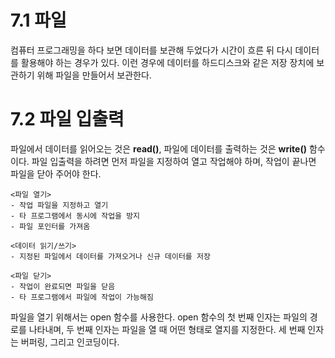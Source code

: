 # 7.1 파일
컴퓨터 프로그래밍을 하다 보면 데이터를 보관해 두었다가 시간이 흐른 뒤 다시 데이터를 활용해야 하는 경우가 있다.
이런 경우에 데이터를 하드디스크와 같은 저장 장치에 보관하기 위해 파일을 만들어서 보관한다.

# 7.2 파일 입출력
파일에서 데이터를 읽어오는 것은 **read()**, 파일에 데이터를 출력하는 것은 **write()** 함수이다.
파일 입출력을 하려면 먼저 파일을 지정하여 열고 작업해야 하며, 작업이 끝나면 파일을 닫아 주어야 한다.

~~~
<파일 열기>       
- 작업 파일을 지정하고 열기
- 타 프로그램에서 동시에 작업을 방지
- 파일 포인터를 가져옴
~~~

~~~
<데이터 읽기/쓰기>       
- 지정된 파일에서 데이터를 가져오거나 신규 데이터를 저장
~~~

~~~
<파일 닫기>       
- 작업이 완료되면 파일을 닫음
- 타 프로그램에서 파일에 작업이 가능해짐
~~~

파일을 열기 위해서는 open 함수를 사용한다. open 함수의 첫 번째 인자는 파일의 경로를 나타내며,
두 번째 인자는 파일을 열 때 어떤 형태로 열지를 지정한다. 세 번째 인자는 버퍼링, 그리고 인코딩이다.



